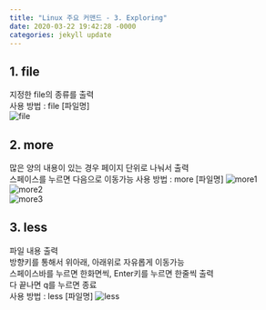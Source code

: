 ```yaml
---
title: "Linux 주요 커맨드 - 3. Exploring"
date: 2020-03-22 19:42:28 -0000
categories: jekyll update
---
```


## 1. file   
지정한 file의 종류를 출력  
사용 방법 : file [파일명]     
![file](https://user-images.githubusercontent.com/62292136/77247536-7d74c700-6c75-11ea-8a69-932ed1fd3142.PNG)     
     
     
     
## 2. more
많은 양의 내용이 있는 경우 페이지 단위로 나눠서 출력     
스페이스를 누르면 다음으로 이동가능
사용 방법 : more [파일명]
![more1](https://user-images.githubusercontent.com/62292136/77247605-1dcaeb80-6c76-11ea-89df-956d59650d02.PNG)     
![more2](https://user-images.githubusercontent.com/62292136/77247606-202d4580-6c76-11ea-83b5-1b7a32e3596a.PNG)     
![more3](https://user-images.githubusercontent.com/62292136/77247607-23283600-6c76-11ea-89b9-1ec5d9c7dd03.PNG)     
     
     
     
## 3. less
파일 내용 출력     
방향키를 통해서 위아래, 아래위로 자유롭게 이동가능     
스페이스바를 누르면 한화면씩, Enter키를 누르면 한줄씩 출력     
다 끝나면 q를 누르면 종료          
사용 방법 : less [파일명]
![less](https://user-images.githubusercontent.com/62292136/77247686-be211000-6c76-11ea-8601-1cca3e84465a.PNG)     
 
     

